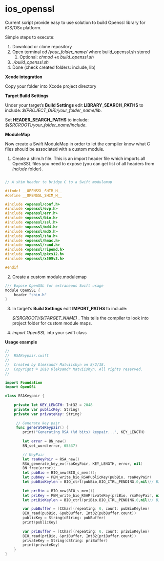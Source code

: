 # ios_openssl
Current script provide easy to use solution to build Openssl library for iOS/OSx platform.

Simple steps to execute:
1. Download or clone repository
2. Open terminal *cd /your_folder_name/* where build_openssl.sh stored
    1. Optional: *chmod +x build_openssl.sh*
3. *./build_openssl.sh*
4. Done (check created folders: include, lib)

**Xcode integration**

Copy your folder into Xcode project directory

**Target Build Settings**

Under your target’s **Build Settings** edit **LIBRARY_SEARCH_PATHS** to include: *$(PROJECT_DIR)/your_folder_name/lib*.

Set **HEADER_SEARCH_PATHS** to include: *$(SRCROOT)/your_folder_name/include*.

**ModuleMap**

Now create a Swift ModuleMap in order to let the compiler know what C files  should be associated with a custom module.

1. Create a shim.h file. This is an import header file which imports all OpenSSL files you need to expose (you can get list of all headers from *include* folder).

```c

// A shim header to bridge C to a Swift modulemap

#ifndef __OPENSSL_SHIM_H__
#define __OPENSSL_SHIM_H__

#include <openssl/conf.h>
#include <openssl/evp.h>
#include <openssl/err.h>
#include <openssl/bio.h>
#include <openssl/ssl.h>
#include <openssl/md4.h>
#include <openssl/md5.h>
#include <openssl/sha.h>
#include <openssl/hmac.h>
#include <openssl/rand.h>
#include <openssl/ripemd.h>
#include <openssl/pkcs12.h>
#include <openssl/x509v3.h>

#endif
```
2. Create a custom module.modulemap

```c
/// Expose OpenSSL for extraneous Swift usage
module OpenSSL {
    header "shim.h"
}
```
3. In target’s **Build Settings** edit **IMPORT_PATHS** to include: 
   
   *\$(SRCROOT)/$(TARGET_NAME)* . This tells the compiler to look into project folder for custom module maps.

4. *import OpenSSL* into your swift class

**Usage example**

``` swift
//
//  RSAKeypair.swift
//
//  Created by Oleksandr Matviishyn on 8/2/18.
//  Copyright © 2018 Oleksandr Matviishyn. All rights reserved.
//

import Foundation
import OpenSSL

class RSAKeypair {
    
    private let KEY_LENGTH: Int32 = 2048
    private var publicKey: String?
    private var privateKey: String?
    
     // Generate key pair
     func generateKeypair() {
        print("Generating RSA (%d bits) keypair...", KEY_LENGTH)
        
        let error = BN_new()
        BN_set_word(error, 65537)

        // KeyPair
        let rsaKeyPair = RSA_new()
        RSA_generate_key_ex(rsaKeyPair, KEY_LENGTH, error, nil)
        BN_free(error);
        let pubBio = BIO_new(BIO_s_mem());
        let pubKey = PEM_write_bio_RSAPublicKey(pubBio, rsaKeyPair)
        let pubBioKeylen = BIO_ctrl(pubBio,BIO_CTRL_PENDING,0,nil)// BIO_pending(bio);
        
        let priBio = BIO_new(BIO_s_mem())
        let priKey = PEM_write_bio_RSAPrivateKey(priBio, rsaKeyPair, nil, nil, 0, nil, nil)
        let priBioKeylen = BIO_ctrl(priBio,BIO_CTRL_PENDING,0,nil)// BIO_pending(bio);

        var pubBuffer = [CChar](repeating: 0, count: pubBioKeylen)
        BIO_read(pubBio, &pubBuffer, Int32(pubBuffer.count))
        publicKey = String(cString: pubBuffer)
        print(publicKey)
        
        var priBuffer = [CChar](repeating: 0, count: priBioKeylen)
        BIO_read(priBio, &priBuffer, Int32(priBuffer.count))
        privateKey = String(cString: priBuffer)
        print(privateKey)
    }
}
```
